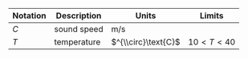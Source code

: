 Notation | Description | Units | Limits
--- | --- | --- | ---
$C$ | sound speed | $\text{m/s}$
$T$ | temperature | $^{\\circ}\text{C}$ | $10 < T < 40$